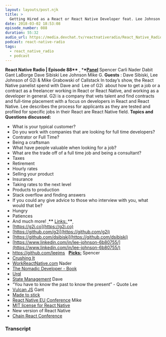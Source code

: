 ```yaml
---
layout: layouts/post.njk
title: >
  Getting Hired as a React or React Native Developer feat. Lee Johnson & Dave Sibiski of G2i & Mike Grabowski of Callstack
date: 2018-03-02 18:53:08
episode_number: 088
duration: 55:32
audio_url: https://media.devchat.tv/reactnativeradio/React_Native_Radio_Episode_88.mp3
podcast: react-native-radio
tags:
  - react_native_radio
  - podcast
---
```


**React Native Radio | Episode 88\*\*** <u> </u> \***\*<u>Panel</u>** Spencer Carli Nader Dabit Gant LaBorge Dave Sibiski Lee Johnson Mike G. **Guests** : Dave Sibiski, Lee Johnson of G2i & Mike Grabowski of Callstack In today’s show, the React Native panelist spend with Dave and&nbsp; Lee of G2i&nbsp; about how to get a job or a contract as a freelancer working in React or React Native, and working as a developer in general. G2i is a company that vets talent and find contracts and full-time placement with a focus on developers in React and React Native. Lee describes the process for applicants as they are tested and profiled for specific jobs in their React are React Native field. **Topics and Questions discussed:**

- What is your typical customer?
- Do you work with companies that are looking for full time developers?
- Contrator or Full Time?
- Being a craftsman
- What have people valuable when looking for a job?
- What are the trade off of a full time job and being a consultant?
- Taxes
- Retirement
- Hourly rates
- Selling your product
- Insurance
- Taking rates to the next level
- Products to production
- Stack overflow and finding answers
- If you could any give advice to those who interview with you, what would that be?
- Hungry
- Patiences
- And much more!
  **<u> </u>\*\*** <u>Links: </u> \***\*<u> </u>**
- [https://g2i.co](https://g2i.co)
- [https://github.com/g2i](https://github.com/g2i)
- [https://github.com/dsibiski](https://github.com/dsibiski)
- [https://www.linkedin.com/in/lee-johnson-6b80755/](https://www.linkedin.com/in/lee-johnson-6b80755/)
- <u>https://github.com/leejms</u>
  &nbsp; **<u>Picks:</u>** Spencer
- [Crushing It](https://www.amazon.com/Crushing-Great-Entrepreneurs-Business-Influence-ebook/dp/B072DV2GHG/ref=sr_1_1?ie=UTF8&qid=1519613043&sr=8-1&keywords=crushing+it)
- [WorkReactNative.com](https://WorkReactNative.com)
  Nader
- [The Nomadic Developer - Book](https://www.amazon.com/Nomadic-Developer-Surviving-Technology-Consulting/dp/0321606396)
- [Urql](https://github.com/FormidableLabs/urql)
- [State Management](https://medium.com/react-native-training/state-management-with-mobx-state-tree-373f9f2dc68a)
  Dave
- “You have to know the past to know the present” - Quote
  Lee
- [Vulcan JS](https://vulcanjs.org)
  Gant
- [Made to stick](https://www.amazon.com/Made-Stick-Ideas-Survive-Others/dp/1400064287)
- [React Native EU Conference](https://react-native.eu)
  Mike
- [MIT license for React Native](https://github.com/facebook/react-native/blob/master/LICENSE)
- New version of React Native
- [Chain React Conference](https://infinite.red/ChainReactConf)

### Transcript
